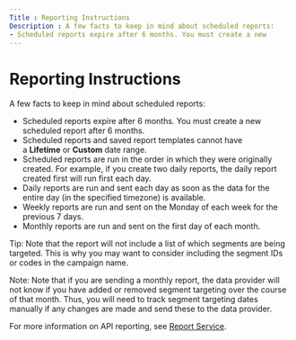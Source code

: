```yaml
---
Title : Reporting Instructions
Description : A few facts to keep in mind about scheduled reports:
- Scheduled reports expire after 6 months. You must create a new
---
```



# Reporting Instructions



A few facts to keep in mind about scheduled reports:



- Scheduled reports expire after 6 months. You must create a new
  scheduled report after 6 months.
- Scheduled reports and saved report templates cannot have
  a **Lifetime** or **Custom** date range.
- Scheduled reports are run in the order in which they were originally
  created. For example, if you create two daily reports, the daily
  report created first will run first each day.
- Daily reports are run and sent each day as soon as the data for the
  entire day (in the specified timezone) is available.
- Weekly reports are run and sent on the Monday of each week for the
  previous 7 days.
- Monthly reports are run and sent on the first day of each month.



Tip: Note that the report will not
include a list of which segments are being targeted. This is why you may
want to consider including the segment IDs or codes in the campaign
name.





Note: Note that if you are sending a
monthly report, the data provider will not know if you have added or
removed segment targeting over the course of that month. Thus, you will
need to track segment targeting dates manually if any changes are made
and send these to the data provider.

For more information on API reporting, see <a
href="https://docs.xandr.com/bundle/xandr-api/page/report-service.html"
class="xref" target="_blank">Report Service</a>.








